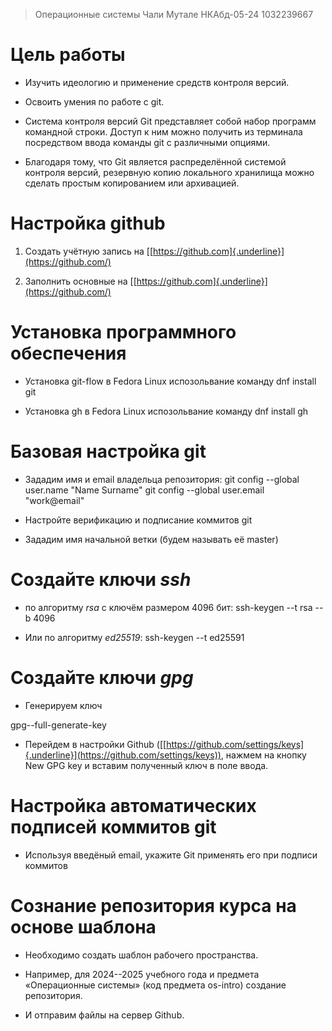 > Операционные системы Чали Мутале НКАбд-05-24 1032239667

# Цель работы

-   Изучить идеологию и применение средств контроля версий.

-   Освоить умения по работе с git.

-   Система контроля версий Git представляет собой набор программ
    командной строки. Доступ к ним можно получить из терминала
    посредством ввода команды git с различными опциями.

-   Благодаря тому, что Git является распределённой системой контроля
    версий, резервную копию локального хранилища можно сделать простым
    копированием или архивацией.

# Настройка github

1.  Создать учётную запись на
    [[https://github.com]{.underline}](https://github.com/)

2.  Заполнить основные на
    [[https://github.com]{.underline}](https://github.com/)

# Установка программного обеспечения

-   Установка git-flow в Fedora Linux испозольвание команду dnf install
    git

-   Установка gh в Fedora Linux испозольвание команду dnf install gh

# Базовая настройка git

-   Зададим имя и email владельца репозитория: git config \--global
    user.name "Name Surname" git config \--global user.email
    "work@email"

-   Настройте верификацию и подписание коммитов git

-   Зададим имя начальной ветки (будем называть её master)

# Создайте ключи *ssh*

-   по алгоритму *rsa* с ключём размером 4096 бит: ssh-keygen --t rsa
    --b 4096

-   Или по алгоритму *ed25519*: ssh-keygen --t ed25591

# Создайте ключи *gpg*

-   Генерируем ключ

gpg\--full-generate-key

-   Перейдем в настройки Github
    ([[https://github.com/settings/keys]{.underline}](https://github.com/settings/keys)),
    нажмем на кнопку New GPG key и вставим полученный ключ в поле ввода.

# Настройка автоматических подписей коммитов git

-   Используя введёный email, укажите Git применять его при подписи
    коммитов

# Сознание репозитория курса на основе шаблона

-   Необходимо создать шаблон рабочего пространства.

-   Например, для 2024--2025 учебного года и предмета «Операционные
    системы» (код предмета os-intro) создание репозитория.

-   И отправим файлы на сервер Github.

